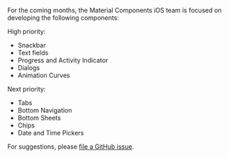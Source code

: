 For the coming months, the Material Components iOS team is focused on developing the following
components:

High priority:
- Snackbar
- Text fields
- Progress and Activity Indicator
- Dialogs
- Animation Curves

Next priority:
- Tabs
- Bottom Navigation
- Bottom Sheets
- Chips
- Date and Time Pickers


For suggestions, please [file a GitHub issue](https://github.com/google/material-components-ios/issues).
